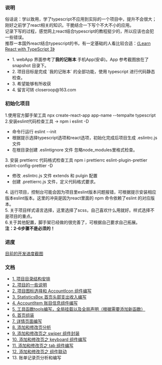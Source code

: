 ### <b>说明</b>
俗话说：学以致用，学了typescript不应用到实际的一个项目中，提升不会很大；刚好之前学了react相关的知识。干脆结合一下写个不大不小的应用。<br />
记录下写的过程，感觉网上react结合typescript的教程挺少的，所以应该也会犯一些错误。<br />
推荐一本国外react结合typescript的书，有一定基础的人看比较合适：<a href="http://www.java1234.com/a/javabook/webbase/2018/1219/12596.html">《Learn React with TypeScript 3》</a>
<ul>
  <li>1. webApp 界面参考了<b>我的记账本</b> 手机App(安卓)。App 参考截图放在了 snapshot 目录下。
  <li>2. 项目目标是完成 `我的记账本` 的全部功能，使用 typescript 进行代码静态检查。
  <li>3. 希望能够有所收获
  <li>4. 留言可转 closeroop@163.com
</ul>

### <b>初始化项目</b>
1.使用官方脚手架工具 npx create-react-app app-name --tempalte typescript <br/>
2.安装eslint代码检查工具 -> npm i eslint -D
  <ul>
    <li> 命令行运行 eslint --init
    <li> 根据提示选择typescript选项和react选项，初始化完成后项目生成 .eslintrc.js 文件
    <li> 在根目录创建 .eslintignore 文件 忽略node_modules里格式检查。
  </ul>
3. 安装 prettierrc 代码格式检查工具 npm i prettierrc eslint-plugin-prettier eslint-config-prettier -D
<ul>
  <li> 修改 .eslintrc.js 文件 extends 和 pulgin 配置
  <li> 创建 .prettierrc.js 文件，定义代码格式要求。
</ul>
4. 运行项目，控制台可能会因为项目里eslint版本问题报错，可根据提示安装相应版本eslint版本。这里的冲突是因为react里面的 npm 命令依赖了eslint 的对应版本。<br /> 
5. 关于项目样式语言选择，这里选择了scss，自己喜欢什么用就好。样式选择不是项目的重点。<br /> 
6.关于其他配置，脚手架已经做的很完善了，可根据自己要求自己拓展。<br /> 
<b>注：2-6步骤不是必须的！</b>

### <b>进度</b>
  <a href="./chapter/part-00.md">目前的开发进度截图</a>
### <b>文档</b>
<ul>
  <li> <a href="./chapter/part-01.md">1. 项目目录结构安排 </a> 
  <li> <a href="./chapter/part-0S.md">2. 项目的一些说明 </a> 
  <li> <a href="./chapter/part-02.md">2. 项目图标选择和 AccountIcon 组件编写</a> 
  <li> <a href="./chapter/part-03.md">3. StatisticsBox 首页头部支出收入编写</a> 
  <li> <a href="./chapter/part-04.md">4. AccountItem 账目信息组件编写</a> 
  <li> <a href="./chapter/part-05.md">5. 工具函数tools编写，全局挂载以及全局声明（根据需要添加新函数）</a> 
  <li> <a href="./src/container/HomePage/index.tsx">6. 首页组装 </a>
  <li> <a href="./chapter/part-07.md">7. 详情页面编写</a>
  <li> <a href="./chapter/part-08.md">8. 添加和修改页分析</a>
  <li> <a href="./chapter/part-09.md">9. 添加和修改页之 swiper 组件封装</a>
  <li> <a href="./chapter/part-10.md">10. 添加和修改页之 keyboard 组件编写</a>
  <li> <a href="./chapter/part-11.md">11. 添加和修改页之 tab 组件编写</a>
  <li> <a href="./chapter/part-12.md">12. 添加和修改页之 组件联动</a>
  <li> 13. 账单记录页分析和编写
</ul>

